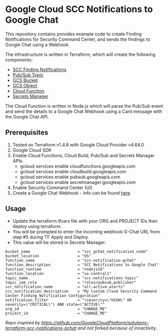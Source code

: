 # Google Cloud SCC Notifications to Google Chat

This repository contains provides example code to create Finding Notifications for Security Command Center, and sends the findings to Google Chat using a Webhook.

The infrastructure is written in Terraform, which will create the following components:

- [SCC Finding Notifications](https://cloud.google.com/security-command-center/docs/how-to-notifications)
- [Pub/Sub Topic](https://cloud.google.com/pubsub)
- [GCS Bucket](https://cloud.google.com/storage/docs/creating-buckets)
- [GCS Object](https://cloud.google.com/storage/docs/json_api/v1/objects)
- [Cloud Function](https://cloud.google.com/functions)
- [Secrets Manager](https://cloud.google.com/secret-manager)

The Cloud Function is written in Node.js which will parse the Pub/Sub event and send the details to a Google Chat Webhook using a Card message with the Google Chat API.

## Prerequisites 

1. Tested on Terraform v1.4.6 with Google Cloud Provider v4.64.0
2. Google Cloud SDK
3. Enable Cloud Functions, Cloud Build, Pub/Sub and Secrets Manager APIs.  
   - gcloud services enable cloudfunctions.googleapis.com
   - gcloud services enable cloudbuild.googleapis.com
   - gcloud services enable pubsub.googleapis.com
   - gcloud services enable secretmanager.googleapis.com
4. Enable Security Command Center (UI)
5. Create a Google Chat Webhook - info can be found [here](https://developers.google.com/chat/how-tos/webhooks#create_a_webhook)


## Usage
- Update the terraform.tfvars file with your ORG and PROJECT IDs then deploy using terraform.  
- You will be prompted to enter the Incoming webhook G-Chat URL from step #5 during TF Apply and Deploy.  
- This value will be stored in Secrets Manager.
```
bucket_name                     = "scc_gchat_notification_code"
bucket_location                 = "US"
function_name                   = "scc-notification-gchat"
function_description            = "SCC Notifications to Google Chat"
function_runtime                = "nodejs16"
function_location               = "us-central1"
topic_name                      = "scc-notifications-topic"
topic_iam_role                  = "roles/pubsub.publisher"
scc_notification_name           = "all-active-alerts"
scc_notification_description    = "My Custom Cloud Security Command Center Finding Notification Configuration"
notification_filter             = "(severity=\"HIGH\" OR severity=\"CRITICAL\") AND state=\"ACTIVE\""
org_id                          = "CHANGE_ME"
project_id                      = "CHANGE_ME"
```

*Repo inspired by https://github.com/GoogleCloudPlatform/solutions-terraform-scc-notifications-gchat and not forked because of innactivity.*
